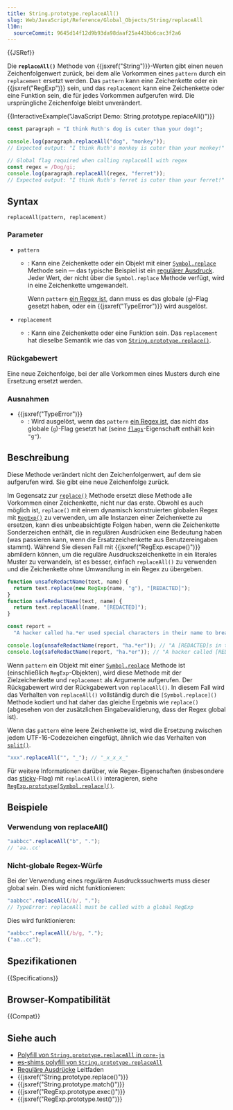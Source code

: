 ```yaml
---
title: String.prototype.replaceAll()
slug: Web/JavaScript/Reference/Global_Objects/String/replaceAll
l10n:
  sourceCommit: 9645d14f12d9b93da98daaf25a443bb6cac3f2a6
---
```


{{JSRef}}

Die **`replaceAll()`** Methode von {{jsxref("String")}}-Werten gibt einen neuen Zeichenfolgenwert zurück, bei dem alle Vorkommen eines `pattern` durch ein `replacement` ersetzt werden. Das `pattern` kann eine Zeichenkette oder ein {{jsxref("RegExp")}} sein, und das `replacement` kann eine Zeichenkette oder eine Funktion sein, die für jedes Vorkommen aufgerufen wird. Die ursprüngliche Zeichenfolge bleibt unverändert.

{{InteractiveExample("JavaScript Demo: String.prototype.replaceAll()")}}

```js interactive-example
const paragraph = "I think Ruth's dog is cuter than your dog!";

console.log(paragraph.replaceAll("dog", "monkey"));
// Expected output: "I think Ruth's monkey is cuter than your monkey!"

// Global flag required when calling replaceAll with regex
const regex = /Dog/gi;
console.log(paragraph.replaceAll(regex, "ferret"));
// Expected output: "I think Ruth's ferret is cuter than your ferret!"
```

## Syntax

```js-nolint
replaceAll(pattern, replacement)
```

### Parameter

- `pattern`

  - : Kann eine Zeichenkette oder ein Objekt mit einer [`Symbol.replace`](/de/docs/Web/JavaScript/Reference/Global_Objects/Symbol/replace) Methode sein — das typische Beispiel ist ein [regulärer Ausdruck](/de/docs/Web/JavaScript/Reference/Global_Objects/RegExp). Jeder Wert, der nicht über die `Symbol.replace` Methode verfügt, wird in eine Zeichenkette umgewandelt.

    Wenn `pattern` [ein Regex ist](/de/docs/Web/JavaScript/Reference/Global_Objects/RegExp#special_handling_for_regexes), dann muss es das globale (`g`)-Flag gesetzt haben, oder ein {{jsxref("TypeError")}} wird ausgelöst.

- `replacement`
  - : Kann eine Zeichenkette oder eine Funktion sein. Das `replacement` hat dieselbe Semantik wie das von [`String.prototype.replace()`](/de/docs/Web/JavaScript/Reference/Global_Objects/String/replace).

### Rückgabewert

Eine neue Zeichenfolge, bei der alle Vorkommen eines Musters durch eine Ersetzung ersetzt werden.

### Ausnahmen

- {{jsxref("TypeError")}}
  - : Wird ausgelöst, wenn das `pattern` [ein Regex ist](/de/docs/Web/JavaScript/Reference/Global_Objects/RegExp#special_handling_for_regexes), das nicht das globale (`g`)-Flag gesetzt hat (seine [`flags`](/de/docs/Web/JavaScript/Reference/Global_Objects/RegExp/flags)-Eigenschaft enthält kein `"g"`).

## Beschreibung

Diese Methode verändert nicht den Zeichenfolgenwert, auf dem sie aufgerufen wird. Sie gibt eine neue Zeichenfolge zurück.

Im Gegensatz zur [`replace()`](/de/docs/Web/JavaScript/Reference/Global_Objects/String/replace) Methode ersetzt diese Methode alle Vorkommen einer Zeichenkette, nicht nur das erste. Obwohl es auch möglich ist, `replace()` mit einem dynamisch konstruierten globalen Regex mit [`RegExp()`](/de/docs/Web/JavaScript/Reference/Global_Objects/RegExp/RegExp) zu verwenden, um alle Instanzen einer Zeichenkette zu ersetzen, kann dies unbeabsichtigte Folgen haben, wenn die Zeichenkette Sonderzeichen enthält, die in regulären Ausdrücken eine Bedeutung haben (was passieren kann, wenn die Ersatzzeichenkette aus Benutzereingaben stammt). Während Sie diesen Fall mit {{jsxref("RegExp.escape()")}} abmildern können, um die reguläre Ausdruckszeichenkette in ein literales Muster zu verwandeln, ist es besser, einfach `replaceAll()` zu verwenden und die Zeichenkette ohne Umwandlung in ein Regex zu übergeben.

```js
function unsafeRedactName(text, name) {
  return text.replace(new RegExp(name, "g"), "[REDACTED]");
}
function safeRedactName(text, name) {
  return text.replaceAll(name, "[REDACTED]");
}

const report =
  "A hacker called ha.*er used special characters in their name to breach the system.";

console.log(unsafeRedactName(report, "ha.*er")); // "A [REDACTED]s in their name to breach the system."
console.log(safeRedactName(report, "ha.*er")); // "A hacker called [REDACTED] used special characters in their name to breach the system."
```

Wenn `pattern` ein Objekt mit einer [`Symbol.replace`](/de/docs/Web/JavaScript/Reference/Global_Objects/Symbol/replace) Methode ist (einschließlich `RegExp`-Objekten), wird diese Methode mit der Zielzeichenkette und `replacement` als Argumente aufgerufen. Der Rückgabewert wird der Rückgabewert von `replaceAll()`. In diesem Fall wird das Verhalten von `replaceAll()` vollständig durch die `[Symbol.replace]()` Methode kodiert und hat daher das gleiche Ergebnis wie `replace()` (abgesehen von der zusätzlichen Eingabevalidierung, dass der Regex global ist).

Wenn das `pattern` eine leere Zeichenkette ist, wird die Ersetzung zwischen jedem UTF-16-Codezeichen eingefügt, ähnlich wie das Verhalten von [`split()`](/de/docs/Web/JavaScript/Reference/Global_Objects/String/split).

```js
"xxx".replaceAll("", "_"); // "_x_x_x_"
```

Für weitere Informationen darüber, wie Regex-Eigenschaften (insbesondere das [sticky](/de/docs/Web/JavaScript/Reference/Global_Objects/RegExp/sticky)-Flag) mit `replaceAll()` interagieren, siehe [`RegExp.prototype[Symbol.replace]()`](/de/docs/Web/JavaScript/Reference/Global_Objects/RegExp/Symbol.replace).

## Beispiele

### Verwendung von replaceAll()

```js
"aabbcc".replaceAll("b", ".");
// 'aa..cc'
```

### Nicht-globale Regex-Würfe

Bei der Verwendung eines regulären Ausdruckssuchwerts muss dieser global sein. Dies wird nicht funktionieren:

```js example-bad
"aabbcc".replaceAll(/b/, ".");
// TypeError: replaceAll must be called with a global RegExp
```

Dies wird funktionieren:

```js example-good
"aabbcc".replaceAll(/b/g, ".");
("aa..cc");
```

## Spezifikationen

{{Specifications}}

## Browser-Kompatibilität

{{Compat}}

## Siehe auch

- [Polyfill von `String.prototype.replaceAll` in `core-js`](https://github.com/zloirock/core-js#ecmascript-string-and-regexp)
- [es-shims polyfill von `String.prototype.replaceAll`](https://www.npmjs.com/package/string.prototype.replaceall)
- [Reguläre Ausdrücke](/de/docs/Web/JavaScript/Guide/Regular_expressions) Leitfaden
- {{jsxref("String.prototype.replace()")}}
- {{jsxref("String.prototype.match()")}}
- {{jsxref("RegExp.prototype.exec()")}}
- {{jsxref("RegExp.prototype.test()")}}
